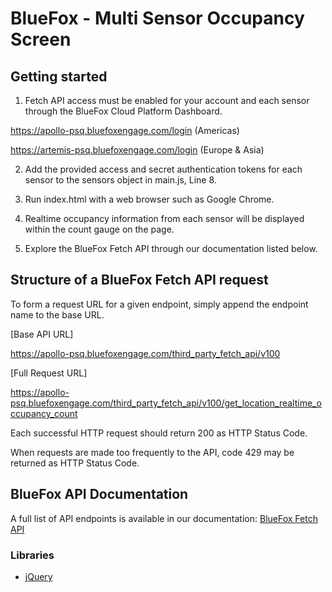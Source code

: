 # BlueFox - Multi Sensor Occupancy Screen

## Getting started

1. Fetch API access must be enabled for your account and each sensor through the BlueFox Cloud Platform Dashboard.

https://apollo-psq.bluefoxengage.com/login (Americas)

https://artemis-psq.bluefoxengage.com/login (Europe & Asia)

2. Add the provided access and secret authentication tokens for each sensor to the sensors object in main.js, Line 8.

3. Run index.html with a web browser such as Google Chrome.

4. Realtime occupancy information from each sensor will be displayed within the count gauge on the page.

5. Explore the BlueFox Fetch API through our documentation listed below.

## Structure of a BlueFox Fetch API request

To form a request URL for a given endpoint, simply append the endpoint name to the base URL.

[Base API URL]

https://apollo-psq.bluefoxengage.com/third_party_fetch_api/v100

[Full Request URL]

https://apollo-psq.bluefoxengage.com/third_party_fetch_api/v100/get_location_realtime_occupancy_count

Each successful HTTP request should return 200 as HTTP Status Code.

When requests are made too frequently to the API, code 429 may be returned as HTTP Status Code.

## BlueFox API Documentation

A full list of API endpoints is available in our documentation: [BlueFox Fetch API](https://api.bluezoo.io/)


### Libraries

- [jQuery](https://jquery.com/)
